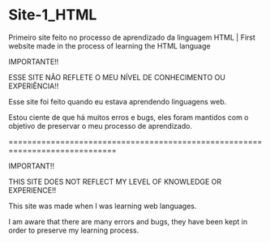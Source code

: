 # Site-1_HTML
Primeiro site feito no processo de aprendizado da linguagem HTML |  First website made in the process of learning the HTML language



IMPORTANTE!!

ESSE SITE NÃO REFLETE O MEU NÍVEL DE CONHECIMENTO OU EXPERIÊNCIA!!

Esse site foi feito quando eu estava aprendendo linguagens web.

Estou ciente de que há muitos erros e bugs, eles foram mantidos com o objetivo de preservar o meu processo de aprendizado.

=============================================================================

IMPORTANT!!

THIS SITE DOES NOT REFLECT MY LEVEL OF KNOWLEDGE OR EXPERIENCE!!

This site was made when I was learning web languages.

I am aware that there are many errors and bugs, they have been kept in order to preserve my learning process.
